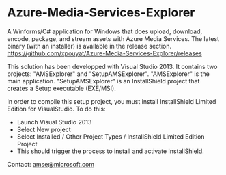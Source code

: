 Azure-Media-Services-Explorer
=============================

A Winforms/C# application for Windows that does upload, download, encode, package, and stream assets with Azure Media Services.
The latest binary (with an installer) is available in the release section. https://github.com/xpouyat/Azure-Media-Services-Explorer/releases

This solution has been developped with Visual Studio 2013. It contains two projects: "AMSExplorer" and "SetupAMSExplorer".
"AMSExplorer" is the main application.
"SetupAMSExplorer" is an InstallShield project that creates a Setup executable (EXE/MSI).

In order to compile this setup project, you must install InstallShield Limited Edition for VisualStudio. To do this:
- Launch Visual Studio 2013
- Select New project
- Select Installed / Other Project Types / InstallShield Limited Edition Project
- This should trigger the process to install and activate InstallShield.

Contact: amse@microsoft.com
